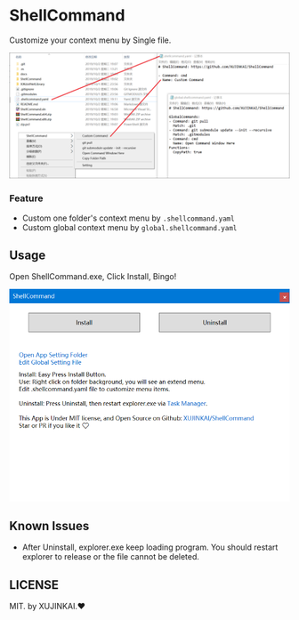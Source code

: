 # ShellCommand

Customize your context menu by Single file.

![](/docs/screenshot.png)

### Feature

- Custom one folder's context menu by `.shellcommand.yaml`
- Custom global context menu by `global.shellcommand.yaml`

## Usage

Open ShellCommand.exe, Click Install, Bingo!

<img src="docs/app.png" style="height: 50%">

## Known Issues

- After Uninstall, explorer.exe keep loading program. You should restart explorer to release or the file cannot be deleted.

## LICENSE

MIT. by XUJINKAI.❤
